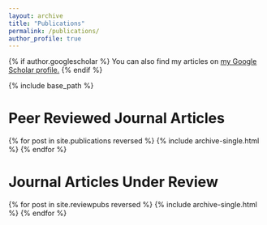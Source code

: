 ```yaml
---
layout: archive
title: "Publications"
permalink: /publications/
author_profile: true
---
```


{% if author.googlescholar %}
  You can also find my articles on <u><a href="{{author.googlescholar}}">my Google Scholar profile</a>.</u>
{% endif %}

{% include base_path %}

# Peer Reviewed Journal Articles
{% for post in site.publications reversed %}
  {% include archive-single.html %}
{% endfor %}

# Journal Articles Under Review
{% for post in site.reviewpubs reversed %}
  {% include archive-single.html %}
{% endfor %}
